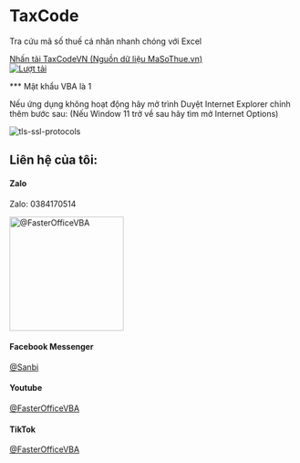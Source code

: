 # TaxCode
 Tra cứu mã số thuế cá nhân nhanh chóng với Excel

[Nhấn tải TaxCodeVN (Nguồn dữ liệu MaSoThue.vn)](https://github.com/SanbiVN/TaxCodeVN/releases/download/tax_code/TaxCodeVN_v2.84.xlsm) \
[![Lượt tải](https://img.shields.io/github/downloads/SanbiVN/TaxCodeVN/total.svg)](https://github.com/SanbiVN/TaxCodeVN/releases/download/tax_code/TaxCodeVN_v2.84.xlsm) 

*** Mật khẩu VBA là 1

Nếu ứng dụng không hoạt động hãy mở trình Duyệt Internet Explorer chỉnh thêm bước sau: 
(Nếu Window 11 trở về sau hãy tìm mở Internet Options)

![tls-ssl-protocols](https://user-images.githubusercontent.com/58664571/227971175-2dbeffac-12cf-4e80-a87a-da599e5186ed.jpg)



## Liên hệ của tôi:

#### Zalo 
Zalo: 0384170514
<p align="left">
<img title="@FasterOfficeVBA" src="https://github.com/user-attachments/assets/8b02c95c-4ae3-4cd2-8d0e-e57c3d97a468" width="200">
</p>

#### Facebook Messenger
[@Sanbi](https://m.me/he.sanbi)

#### Youtube
[@FasterOfficeVBA](https://www.youtube.com/@FasterOfficeVBA)

#### TikTok
[@FasterOfficeVBA](https://www.tiktok.com/@fasterofficevba)
